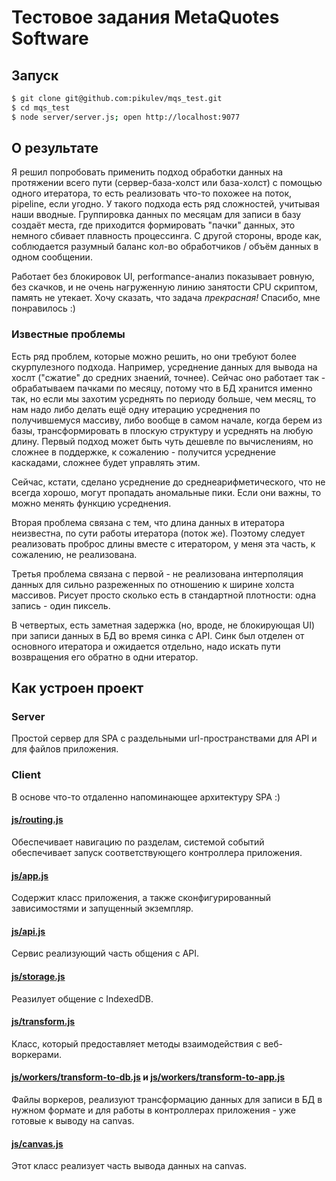 # Тестовое задания MetaQuotes Software

## Запуск

```bash
$ git clone git@github.com:pikulev/mqs_test.git
$ cd mqs_test
$ node server/server.js; open http://localhost:9077
```

## О результате

Я решил попробовать применить подход обработки данных на протяжении всего пути (сервер-база-холст или база-холст) с помощью одного итератора, то есть реализовать что-то похожее на поток, pipeline, если угодно. У такого подхода есть ряд сложностей, учитывая наши вводные. Группировка данных по месяцам для записи в базу создаёт места, где приходится формировать "пачки" данных, это немного сбивает плавность процессинга. С другой стороны, вроде как, соблюдается разумный баланс кол-во обработчиков / объём данных в одном сообщении.

Работает без блокировок UI, performance-анализ показывает ровную, без скачков, и не очень нагруженную линию занятости CPU скриптом, память не утекает. Хочу сказать, что задача _прекрасная!_ Спасибо, мне понравилось :)

### Известные проблемы

Есть ряд проблем, которые можно решить, но они требуют более скурпулезного подхода. Например, усреднение данных для вывода на хослт ("сжатие" до средних знаений, точнее). Сейчас оно работает так - обрабатываем пачками по месяцу, потому что в БД хранится именно так, но если мы захотим усреднять по периоду больше, чем месяц, то нам надо либо делать ещё одну итерацию усреднения по получившемуся массиву, либо вообще в самом начале, когда берем из базы, трансформировать в плоскую структуру и усреднять на любую длину. Первый подход может быть чуть дешевле по вычислениям, но сложнее в поддержке, к сожалению - получится усреднение каскадами, сложнее будет управлять этим.

Сейчас, кстати, сделано усреднение до среднеарифметического, что не всегда хорошо, могут пропадать аномальные пики. Если они важны, то можно менять функцию усреднения.

Вторая проблема связана с тем, что длина данных в итератора неизвестна, по сути работы итератора (поток же). Поэтому следует реализовать проброс длины вместе с итератором, у меня эта часть, к сожалению, не реализована.

Третья проблема связана с первой - не реализована интерполяция данных для сильно разреженных по отношению к ширине холста массивов. Рисует просто сколько есть в стандартной плотности: одна запись - один пиксель.

В четвертых, есть заметная задержка (но, вроде, не блокирующая UI) при записи данных в БД во время синка с API. Синк был отделен от основного итератора и ожидается отдельно, надо искать пути возвращения его обратно в одни итератор.

## Как устроен проект

### Server

Простой сервер для SPA с раздельными url-пространствами для API и для файлов приложения.

### Client

В основе что-то отдаленно напоминающее архитектуру SPA :)

#### [js/routing.js](client/js/routing.js)

Обеспечивает навигацию по разделам, системой событий обеспечивает запуск соответствующего контроллера приложения.

#### [js/app.js](client/js/app.js)

Содержит класс приложения, а также сконфигурированный зависимостями и запущенный экземпляр.

#### [js/api.js](client/js/api.js)

Сервис реализующий часть общения с API.

#### [js/storage.js](client/js/storage.js)

Реазилует общение с IndexedDB.

#### [js/transform.js](client/js/transform.js)

Класс, который предоставляет методы взаимодействия с веб-воркерами.

#### [js/workers/transform-to-db.js](client/js/workers/transform-to-db.js) и [js/workers/transform-to-app.js](client/js/workers/transform-to-app.js)

Файлы воркеров, реализуют трансформацию данных для записи в БД в нужном формате и для работы в контроллерах приложения - уже готовые к выводу на canvas.

#### [js/canvas.js](client/js/routing.js)

Этот класс реализует часть вывода данных на canvas.
